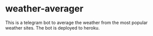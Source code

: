 # weather-averager
This is a telegram bot to average the weather from the most popular weather sites. The bot is deployed to heroku.
